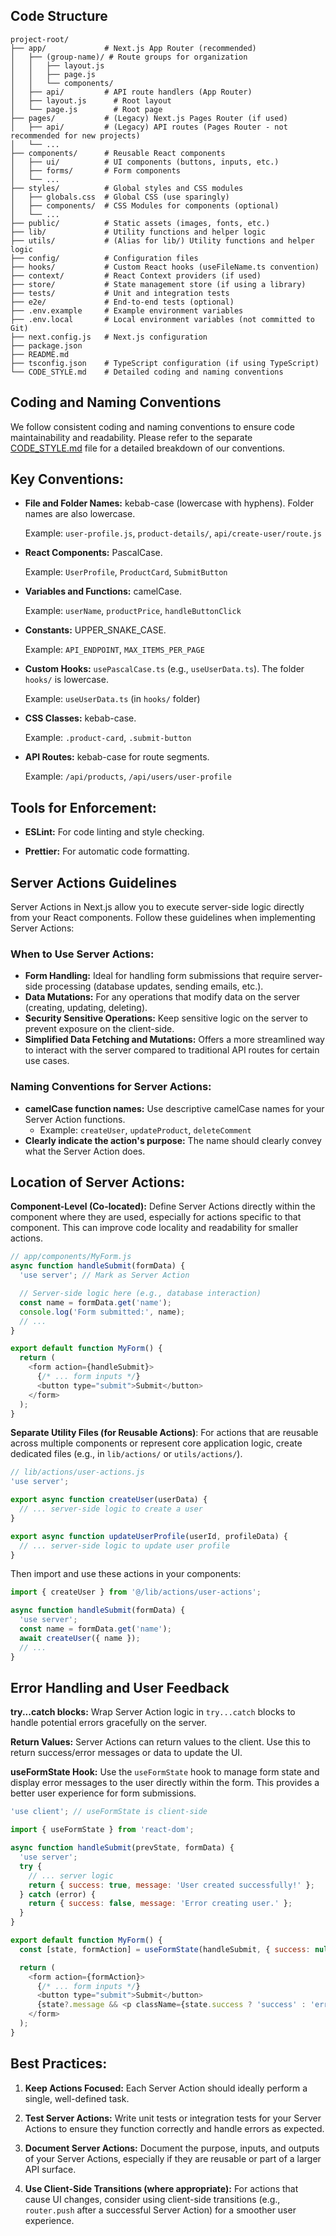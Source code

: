 ## Code Structure

```
project-root/
├── app/             # Next.js App Router (recommended)
│   ├── (group-name)/ # Route groups for organization
│   │   ├── layout.js
│   │   ├── page.js
│   │   └── components/
│   ├── api/         # API route handlers (App Router)
│   ├── layout.js      # Root layout
│   └── page.js        # Root page
├── pages/           # (Legacy) Next.js Pages Router (if used)
│   ├── api/         # (Legacy) API routes (Pages Router - not recommended for new projects)
│   └── ...
├── components/      # Reusable React components
│   ├── ui/          # UI components (buttons, inputs, etc.)
│   ├── forms/       # Form components
│   └── ...
├── styles/          # Global styles and CSS modules
│   ├── globals.css  # Global CSS (use sparingly)
│   ├── components/  # CSS Modules for components (optional)
│   └── ...
├── public/          # Static assets (images, fonts, etc.)
├── lib/             # Utility functions and helper logic
├── utils/           # (Alias for lib/) Utility functions and helper logic
├── config/          # Configuration files
├── hooks/           # Custom React hooks (useFileName.ts convention)
├── context/         # React Context providers (if used)
├── store/           # State management store (if using a library)
├── tests/           # Unit and integration tests
├── e2e/             # End-to-end tests (optional)
├── .env.example     # Example environment variables
├── .env.local       # Local environment variables (not committed to Git)
├── next.config.js   # Next.js configuration
├── package.json
├── README.md
├── tsconfig.json    # TypeScript configuration (if using TypeScript)
└── CODE_STYLE.md    # Detailed coding and naming conventions
```

## Coding and Naming Conventions

We follow consistent coding and naming conventions to ensure code maintainability and readability. Please refer to the separate [CODE_STYLE.md](CODE_STYLE.md) file for a detailed breakdown of our conventions.

## Key Conventions:

- **File and Folder Names:** kebab-case (lowercase with hyphens). Folder names are also lowercase.

    Example: `user-profile.js`, `product-details/`, `api/create-user/route.js`

- **React Components:** PascalCase.

    Example: `UserProfile`, `ProductCard`, `SubmitButton`

- **Variables and Functions:** camelCase.

    Example: `userName`, `productPrice`, `handleButtonClick`

- **Constants:** UPPER_SNAKE_CASE.

    Example: `API_ENDPOINT`, `MAX_ITEMS_PER_PAGE`

- **Custom Hooks:** `usePascalCase.ts` (e.g., `useUserData.ts`). The folder `hooks/` is lowercase.

    Example: `useUserData.ts` (in `hooks/` folder)

- **CSS Classes:** kebab-case.

    Example: `.product-card`, `.submit-button`

- **API Routes:** kebab-case for route segments.

    Example: `/api/products`, `/api/users/user-profile`

## Tools for Enforcement:

- **ESLint:** For code linting and style checking.

- **Prettier:** For automatic code formatting.

## Server Actions Guidelines

Server Actions in Next.js allow you to execute server-side logic directly from your React components. Follow these guidelines when implementing Server Actions:

### When to Use Server Actions:

*   **Form Handling:** Ideal for handling form submissions that require server-side processing (database updates, sending emails, etc.).
*   **Data Mutations:** For any operations that modify data on the server (creating, updating, deleting).
*   **Security Sensitive Operations:** Keep sensitive logic on the server to prevent exposure on the client-side.
*   **Simplified Data Fetching and Mutations:** Offers a more streamlined way to interact with the server compared to traditional API routes for certain use cases.

### Naming Conventions for Server Actions:

*   **camelCase function names:** Use descriptive camelCase names for your Server Action functions.
    *   Example: `createUser`, `updateProduct`, `deleteComment`
*   **Clearly indicate the action's purpose:** The name should clearly convey what the Server Action does.

## Location of Server Actions:

**Component-Level (Co-located):** Define Server Actions directly within the component where they are used, especially for actions specific to that component. This can improve code locality and readability for smaller actions.

```javascript
// app/components/MyForm.js
async function handleSubmit(formData) {
  'use server'; // Mark as Server Action

  // Server-side logic here (e.g., database interaction)
  const name = formData.get('name');
  console.log('Form submitted:', name);
  // ...
}

export default function MyForm() {
  return (
    <form action={handleSubmit}>
      {/* ... form inputs */}
      <button type="submit">Submit</button>
    </form>
  );
}
```

**Separate Utility Files (for Reusable Actions)**: For actions that are reusable across multiple components or represent core application logic, create dedicated files (e.g., in `lib/actions/` or `utils/actions/`).

```javascript
// lib/actions/user-actions.js
'use server';

export async function createUser(userData) {
  // ... server-side logic to create a user
}

export async function updateUserProfile(userId, profileData) {
  // ... server-side logic to update user profile
}
```

Then import and use these actions in your components:
```javascript
import { createUser } from '@/lib/actions/user-actions';

async function handleSubmit(formData) {
  'use server';
  const name = formData.get('name');
  await createUser({ name });
  // ...
}

```
## Error Handling and User Feedback

**try...catch blocks:** Wrap Server Action logic in `try...catch` blocks to handle potential errors gracefully on the server.

**Return Values:** Server Actions can return values to the client. Use this to return success/error messages or data to update the UI.

**useFormState Hook:** Use the `useFormState` hook to manage form state and display error messages to the user directly within the form. This provides a better user experience for form submissions.

```javascript
'use client'; // useFormState is client-side

import { useFormState } from 'react-dom';

async function handleSubmit(prevState, formData) {
  'use server';
  try {
    // ... server logic
    return { success: true, message: 'User created successfully!' };
  } catch (error) {
    return { success: false, message: 'Error creating user.' };
  }
}

export default function MyForm() {
  const [state, formAction] = useFormState(handleSubmit, { success: null, message: '' });

  return (
    <form action={formAction}>
      {/* ... form inputs */}
      <button type="submit">Submit</button>
      {state?.message && <p className={state.success ? 'success' : 'error'}>{state.message}</p>}
    </form>
  );
}
```

## Best Practices:

1.  **Keep Actions Focused:** Each Server Action should ideally perform a single, well-defined task.

2.  **Test Server Actions:** Write unit tests or integration tests for your Server Actions to ensure they function correctly and handle errors as expected.

3.  **Document Server Actions:** Document the purpose, inputs, and outputs of your Server Actions, especially if they are reusable or part of a larger API surface.

4.  **Use Client-Side Transitions (where appropriate):** For actions that cause UI changes, consider using client-side transitions (e.g., `router.push` after a successful Server Action) for a smoother user experience.
